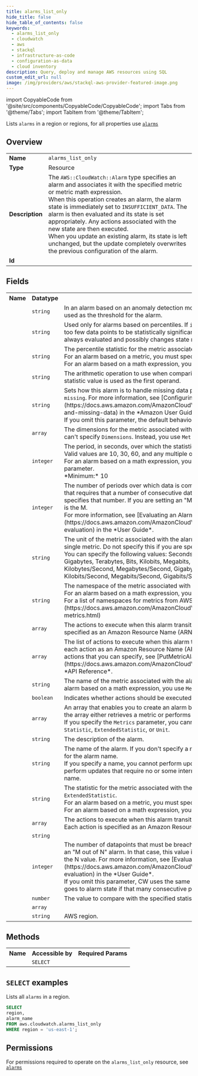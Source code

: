 ```yaml
---
title: alarms_list_only
hide_title: false
hide_table_of_contents: false
keywords:
  - alarms_list_only
  - cloudwatch
  - aws
  - stackql
  - infrastructure-as-code
  - configuration-as-data
  - cloud inventory
description: Query, deploy and manage AWS resources using SQL
custom_edit_url: null
image: /img/providers/aws/stackql-aws-provider-featured-image.png
---
```


import CopyableCode from '@site/src/components/CopyableCode/CopyableCode';
import Tabs from '@theme/Tabs';
import TabItem from '@theme/TabItem';

Lists <code>alarms</code> in a region or regions, for all properties use <a href="/providers/aws/serviceName/alarms/"><code>alarms</code></a>

## Overview
<table><tbody>
<tr><td><b>Name</b></td><td><code>alarms_list_only</code></td></tr>
<tr><td><b>Type</b></td><td>Resource</td></tr>
<tr><td><b>Description</b></td><td>The <code>AWS::CloudWatch::Alarm</code> type specifies an alarm and associates it with the specified metric or metric math expression.<br />When this operation creates an alarm, the alarm state is immediately set to <code>INSUFFICIENT_DATA</code>. The alarm is then evaluated and its state is set appropriately. Any actions associated with the new state are then executed.<br />When you update an existing alarm, its state is left unchanged, but the update completely overwrites the previous configuration of the alarm.</td></tr>
<tr><td><b>Id</b></td><td><CopyableCode code="aws.cloudwatch.alarms_list_only" /></td></tr>
</tbody></table>

## Fields
<table><tbody><tr><th>Name</th><th>Datatype</th><th>Description</th></tr><tr><td><CopyableCode code="threshold_metric_id" /></td><td><code>string</code></td><td>In an alarm based on an anomaly detection model, this is the ID of the <code>ANOMALY_DETECTION_BAND</code> function used as the threshold for the alarm.</td></tr>
<tr><td><CopyableCode code="evaluate_low_sample_count_percentile" /></td><td><code>string</code></td><td>Used only for alarms based on percentiles. If <code>ignore</code>, the alarm state does not change during periods with too few data points to be statistically significant. If <code>evaluate</code> or this parameter is not used, the alarm is always evaluated and possibly changes state no matter how many data points are available.</td></tr>
<tr><td><CopyableCode code="extended_statistic" /></td><td><code>string</code></td><td>The percentile statistic for the metric associated with the alarm. Specify a value between p0.0 and p100.<br />For an alarm based on a metric, you must specify either <code>Statistic</code> or <code>ExtendedStatistic</code> but not both.<br />For an alarm based on a math expression, you can't specify <code>ExtendedStatistic</code>. Instead, you use <code>Metrics</code>.</td></tr>
<tr><td><CopyableCode code="comparison_operator" /></td><td><code>string</code></td><td>The arithmetic operation to use when comparing the specified statistic and threshold. The specified statistic value is used as the first operand.</td></tr>
<tr><td><CopyableCode code="treat_missing_data" /></td><td><code>string</code></td><td>Sets how this alarm is to handle missing data points. Valid values are <code>breaching</code>, <code>notBreaching</code>, <code>ignore</code>, and <code>missing</code>. For more information, see &#91;Configuring How Alarms Treat Missing Data&#93;(https://docs.aws.amazon.com/AmazonCloudWatch/latest/monitoring/AlarmThatSendsEmail.html#alarms-and-missing-data) in the *Amazon User Guide*.<br />If you omit this parameter, the default behavior of <code>missing</code> is used.</td></tr>
<tr><td><CopyableCode code="dimensions" /></td><td><code>array</code></td><td>The dimensions for the metric associated with the alarm. For an alarm based on a math expression, you can't specify <code>Dimensions</code>. Instead, you use <code>Metrics</code>.</td></tr>
<tr><td><CopyableCode code="period" /></td><td><code>integer</code></td><td>The period, in seconds, over which the statistic is applied. This is required for an alarm based on a metric. Valid values are 10, 30, 60, and any multiple of 60.<br />For an alarm based on a math expression, you can't specify <code>Period</code>, and instead you use the <code>Metrics</code> parameter.<br />*Minimum:* 10</td></tr>
<tr><td><CopyableCode code="evaluation_periods" /></td><td><code>integer</code></td><td>The number of periods over which data is compared to the specified threshold. If you are setting an alarm that requires that a number of consecutive data points be breaching to trigger the alarm, this value specifies that number. If you are setting an "M out of N" alarm, this value is the N, and <code>DatapointsToAlarm</code> is the M.<br />For more information, see &#91;Evaluating an Alarm&#93;(https://docs.aws.amazon.com/AmazonCloudWatch/latest/monitoring/AlarmThatSendsEmail.html#alarm-evaluation) in the *User Guide*.</td></tr>
<tr><td><CopyableCode code="unit" /></td><td><code>string</code></td><td>The unit of the metric associated with the alarm. Specify this only if you are creating an alarm based on a single metric. Do not specify this if you are specifying a <code>Metrics</code> array.<br />You can specify the following values: Seconds, Microseconds, Milliseconds, Bytes, Kilobytes, Megabytes, Gigabytes, Terabytes, Bits, Kilobits, Megabits, Gigabits, Terabits, Percent, Count, Bytes/Second, Kilobytes/Second, Megabytes/Second, Gigabytes/Second, Terabytes/Second, Bits/Second, Kilobits/Second, Megabits/Second, Gigabits/Second, Terabits/Second, Count/Second, or None.</td></tr>
<tr><td><CopyableCode code="namespace" /></td><td><code>string</code></td><td>The namespace of the metric associated with the alarm. This is required for an alarm based on a metric. For an alarm based on a math expression, you can't specify <code>Namespace</code> and you use <code>Metrics</code> instead.<br />For a list of namespaces for metrics from AWS services, see &#91;Services That Publish Metrics.&#93;(https://docs.aws.amazon.com/AmazonCloudWatch/latest/monitoring/aws-services-cloudwatch-metrics.html)</td></tr>
<tr><td><CopyableCode code="ok_actions" /></td><td><code>array</code></td><td>The actions to execute when this alarm transitions to the <code>OK</code> state from any other state. Each action is specified as an Amazon Resource Name (ARN).</td></tr>
<tr><td><CopyableCode code="alarm_actions" /></td><td><code>array</code></td><td>The list of actions to execute when this alarm transitions into an ALARM state from any other state. Specify each action as an Amazon Resource Name (ARN). For more information about creating alarms and the actions that you can specify, see &#91;PutMetricAlarm&#93;(https://docs.aws.amazon.com/AmazonCloudWatch/latest/APIReference/API_PutMetricAlarm.html) in the *API Reference*.</td></tr>
<tr><td><CopyableCode code="metric_name" /></td><td><code>string</code></td><td>The name of the metric associated with the alarm. This is required for an alarm based on a metric. For an alarm based on a math expression, you use <code>Metrics</code> instead and you can't specify <code>MetricName</code>.</td></tr>
<tr><td><CopyableCode code="actions_enabled" /></td><td><code>boolean</code></td><td>Indicates whether actions should be executed during any changes to the alarm state. The default is TRUE.</td></tr>
<tr><td><CopyableCode code="metrics" /></td><td><code>array</code></td><td>An array that enables you to create an alarm based on the result of a metric math expression. Each item in the array either retrieves a metric or performs a math expression.<br />If you specify the <code>Metrics</code> parameter, you cannot specify <code>MetricName</code>, <code>Dimensions</code>, <code>Period</code>, <code>Namespace</code>, <code>Statistic</code>, <code>ExtendedStatistic</code>, or <code>Unit</code>.</td></tr>
<tr><td><CopyableCode code="alarm_description" /></td><td><code>string</code></td><td>The description of the alarm.</td></tr>
<tr><td><CopyableCode code="alarm_name" /></td><td><code>string</code></td><td>The name of the alarm. If you don't specify a name, CFN generates a unique physical ID and uses that ID for the alarm name. <br />If you specify a name, you cannot perform updates that require replacement of this resource. You can perform updates that require no or some interruption. If you must replace the resource, specify a new name.</td></tr>
<tr><td><CopyableCode code="statistic" /></td><td><code>string</code></td><td>The statistic for the metric associated with the alarm, other than percentile. For percentile statistics, use <code>ExtendedStatistic</code>.<br />For an alarm based on a metric, you must specify either <code>Statistic</code> or <code>ExtendedStatistic</code> but not both.<br />For an alarm based on a math expression, you can't specify <code>Statistic</code>. Instead, you use <code>Metrics</code>.</td></tr>
<tr><td><CopyableCode code="insufficient_data_actions" /></td><td><code>array</code></td><td>The actions to execute when this alarm transitions to the <code>INSUFFICIENT_DATA</code> state from any other state. Each action is specified as an Amazon Resource Name (ARN).</td></tr>
<tr><td><CopyableCode code="arn" /></td><td><code>string</code></td><td></td></tr>
<tr><td><CopyableCode code="datapoints_to_alarm" /></td><td><code>integer</code></td><td>The number of datapoints that must be breaching to trigger the alarm. This is used only if you are setting an "M out of N" alarm. In that case, this value is the M, and the value that you set for <code>EvaluationPeriods</code> is the N value. For more information, see &#91;Evaluating an Alarm&#93;(https://docs.aws.amazon.com/AmazonCloudWatch/latest/monitoring/AlarmThatSendsEmail.html#alarm-evaluation) in the *User Guide*.<br />If you omit this parameter, CW uses the same value here that you set for <code>EvaluationPeriods</code>, and the alarm goes to alarm state if that many consecutive periods are breaching.</td></tr>
<tr><td><CopyableCode code="threshold" /></td><td><code>number</code></td><td>The value to compare with the specified statistic.</td></tr>
<tr><td><CopyableCode code="tags" /></td><td><code>array</code></td><td></td></tr>
<tr><td><CopyableCode code="region" /></td><td><code>string</code></td><td>AWS region.</td></tr>
</tbody></table>

## Methods

<table><tbody>
  <tr>
    <th>Name</th>
    <th>Accessible by</th>
    <th>Required Params</th>
  </tr>
  <tr>
    <td><CopyableCode code="list_resources" /></td>
    <td><code>SELECT</code></td>
    <td><CopyableCode code="region" /></td>
  </tr>
</tbody></table>

## `SELECT` examples
Lists all <code>alarms</code> in a region.
```sql
SELECT
region,
alarm_name
FROM aws.cloudwatch.alarms_list_only
WHERE region = 'us-east-1';
```


## Permissions

For permissions required to operate on the <code>alarms_list_only</code> resource, see <a href="/providers/aws/cloudwatch/alarms/#permissions"><code>alarms</code></a>


